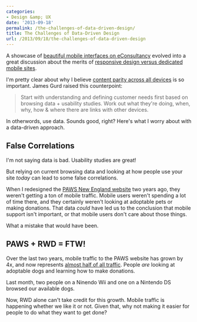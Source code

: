 ```yaml
---
categories:
- Design &amp; UX
date: '2013-09-18'
permalink: /the-challenges-of-data-driven-design/
title: The Challenges of Data-Driven Design
url: /2013/09/18/the-challenges-of-data-driven-design
---
```


A showcase of <a href="http://econsultancy.com/us/blog/63385-16-drop-dead-gorgeous-examples-of-mobile-design-inspiration">beautiful mobile interfaces on eConsultancy</a> evolved into a great discussion about the merits of <a href="http://econsultancy.com/us/blog/63385-16-drop-dead-gorgeous-examples-of-mobile-design-inspiration#comments">responsive design versus dedicated mobile sites</a>.

I'm pretty clear about why I believe <a href="https://gomakethings.com/content-parity-on-the-web/">content parity across all devices</a> is so important. James Gurd raised this counterpoint:

<blockquote>
  Start with understanding and defining customer needs first based on browsing data + usability studies. Work out what they're doing, when, why, how &amp; where there are links with other devices.
</blockquote>

<p>In otherwords, use data. Sounds good, right? Here's what I worry about with a data-driven approach.
<!--more--></p>

<h2>False Correlations</h2>

I'm not saying data is bad. Usability studies are great!

But relying on current browsing data and looking at how people use your site <em>today</em> can lead to some false correlations.

When I redesigned the <a href="http://www.pawsnewengland.com/">PAWS New England website</a> two years ago, they weren't getting a ton of mobile traffic. Mobile users weren't spending a lot of time there, and they certainly weren't looking at adoptable pets or making donations. That data <em>could</em> have led us to the conclusion that mobile support isn't important, or that mobile users don't care about those things.

What a mistake that would have been.

<h2>PAWS + RWD = FTW!</h2>

Over the last two years, mobile traffic to the PAWS website has grown by 4x, and now represents <a href="https://gomakethings.com/projects/paws-new-england/">almost half of all traffic</a>. People <em>are</em> looking at adoptable dogs and learning how to make donations.

Last month, two people on a Ninendo Wii and one on a Nintendo DS browsed our available dogs.

Now, RWD alone can't take credit for this growth. Mobile traffic is happening whether we like it or not. Given that, why not making it easier for people to do what they want to get done?